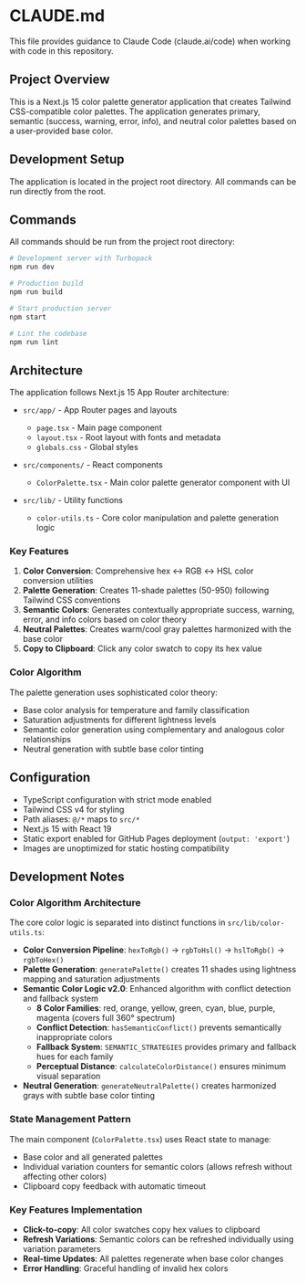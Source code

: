 # CLAUDE.md

This file provides guidance to Claude Code (claude.ai/code) when working with code in this repository.

## Project Overview

This is a Next.js 15 color palette generator application that creates Tailwind CSS-compatible color palettes. The application generates primary, semantic (success, warning, error, info), and neutral color palettes based on a user-provided base color.

## Development Setup

The application is located in the project root directory. All commands can be run directly from the root.

## Commands

All commands should be run from the project root directory:

```bash
# Development server with Turbopack
npm run dev

# Production build
npm run build

# Start production server
npm start

# Lint the codebase
npm run lint
```

## Architecture

The application follows Next.js 15 App Router architecture:

- `src/app/` - App Router pages and layouts
  - `page.tsx` - Main page component
  - `layout.tsx` - Root layout with fonts and metadata
  - `globals.css` - Global styles

- `src/components/` - React components
  - `ColorPalette.tsx` - Main color palette generator component with UI

- `src/lib/` - Utility functions
  - `color-utils.ts` - Core color manipulation and palette generation logic

### Key Features

1. **Color Conversion**: Comprehensive hex ↔ RGB ↔ HSL color conversion utilities
2. **Palette Generation**: Creates 11-shade palettes (50-950) following Tailwind CSS conventions
3. **Semantic Colors**: Generates contextually appropriate success, warning, error, and info colors based on color theory
4. **Neutral Palettes**: Creates warm/cool gray palettes harmonized with the base color
5. **Copy to Clipboard**: Click any color swatch to copy its hex value

### Color Algorithm

The palette generation uses sophisticated color theory:
- Base color analysis for temperature and family classification
- Saturation adjustments for different lightness levels
- Semantic color generation using complementary and analogous color relationships
- Neutral generation with subtle base color tinting

## Configuration

- TypeScript configuration with strict mode enabled
- Tailwind CSS v4 for styling
- Path aliases: `@/*` maps to `src/*`
- Next.js 15 with React 19
- Static export enabled for GitHub Pages deployment (`output: 'export'`)
- Images are unoptimized for static hosting compatibility

## Development Notes

### Color Algorithm Architecture

The core color logic is separated into distinct functions in `src/lib/color-utils.ts`:

- **Color Conversion Pipeline**: `hexToRgb()` → `rgbToHsl()` → `hslToRgb()` → `rgbToHex()`
- **Palette Generation**: `generatePalette()` creates 11 shades using lightness mapping and saturation adjustments
- **Semantic Color Logic v2.0**: Enhanced algorithm with conflict detection and fallback system
  - **8 Color Families**: red, orange, yellow, green, cyan, blue, purple, magenta (covers full 360° spectrum)
  - **Conflict Detection**: `hasSemanticConflict()` prevents semantically inappropriate colors
  - **Fallback System**: `SEMANTIC_STRATEGIES` provides primary and fallback hues for each family
  - **Perceptual Distance**: `calculateColorDistance()` ensures minimum visual separation
- **Neutral Generation**: `generateNeutralPalette()` creates harmonized grays with subtle base color tinting

### State Management Pattern

The main component (`ColorPalette.tsx`) uses React state to manage:
- Base color and all generated palettes
- Individual variation counters for semantic colors (allows refresh without affecting other colors)
- Clipboard copy feedback with automatic timeout

### Key Features Implementation

- **Click-to-copy**: All color swatches copy hex values to clipboard
- **Refresh Variations**: Semantic colors can be refreshed individually using variation parameters
- **Real-time Updates**: All palettes regenerate when base color changes
- **Error Handling**: Graceful handling of invalid hex colors